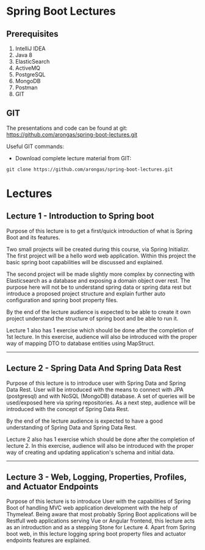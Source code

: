 # Spring Boot Lectures



## Prerequisites

1. IntelliJ IDEA
2. Java 8
3. ElasticSearch 
4. ActiveMQ
5. PostgreSQL
6. MongoDB
7. Postman 
8. GIT

## GIT

The presentations and code can be found at git: https://github.com/arongas/spring-boot-lectures.git 



Useful GIT commands:

* Download complete lecture material from GIT: 

`git clone https://github.com/arongas/spring-boot-lectures.git`



# Lectures

## Lecture 1 - Introduction to Spring boot

Purpose of this lecture is to get a first/quick introduction of what is Spring Boot and its features. 

Two small projects will be created during this course, via Spring Initializr.  The first project will be a hello word web application. Within this project the basic spring boot capabilities will be discussed and explained.

The second project will be made slightly more complex by connecting with Elasticsearch as a database and exposing a domain object over rest. The purpose here will not be to understand spring data or spring data rest but introduce a proposed project structure and explain further auto configuration and spring boot property files.

By the end of the lecture audience is expected to be able to create it own project understand the structure of spring boot and be able to run it.



Lecture 1 also has 1 exercise which should be done after the completion of 1st lecture.  In this exercise, audience will also be introduced with the proper way of mapping DTO to database entities using MapStruct.

---

## Lecture 2 - Spring Data And Spring Data Rest

Purpose of this lecture is to introduce user with Spring Data and Spring Data Rest.  User will be introduced with the means to connect with JPA (postgresql) and with NoSQL (MongoDB) database. A set of queries will be used/exposed here via spring repositories. As a next step, audience will be introduced with the concept of Spring Data Rest.

By the end of the lecture audience is expected to have a good understanding of Spring Data and Spring Data Rest. 

Lecture 2 also has 1 exercise which should be done after the completion of lecture 2. In this exercise, audience will also be introduced with the proper way of creating and updating application's schema and initial data.

---

## Lecture 3 - Web, Logging, Properties, Profiles,  and Actuator Endpoints

Purpose of this lecture is to introduce User with the capabilities of Spring Boot of handling MVC web application development with the help of Thymeleaf. Being aware that most probably Spring Boot applications will be Restfull web applications serving Vue or Angular frontend, this lecture acts as an introduction and as a stepping Stone for Lecture 4.  Apart from Spring boot web, in this lecture logging spring boot property files and actuator endpoints features are explained.